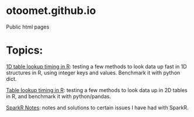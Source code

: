 # otoomet.github.io

Public html pages

# Topics:

[1D table lookup timing in R](simple_lookup_R.html): testing a few
methods to look data up fast in 1D structures in R, using integer keys
and values.  Benchmark it with python dict.

[Table lookup timing in R](table_lookup_in_R.html): testing a few
methods to look data up in 2D tables in R, and benchmark it with python/pandas.

[SparkR Notes](sparkr_notes.html): notes and solutions to certain
issues I have had with SparkR.
